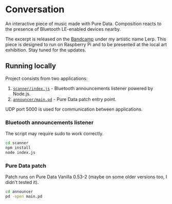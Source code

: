 # Conversation

An interactive piece of music made with Pure Data.
Composition reacts to the presence of Bluetooth LE-enabled devices nearby.

The excerpt is released on the [Bandcamp](https://lerp.bandcamp.com/track/conversation-excerpt) under my artistic name Lerp.
This piece is designed to run on Raspberry Pi and to be presented at the local art exhibition. Stay tuned for the updates.

## Running locally

Project consists from two applications:
1. [`scanner/index.js`](https://github.com/pema4/lerpmusic-conversation/tree/main/app/js/index.js) -
   Bluetooth announcements listener powered by Node.js.
2. [`announcer/main.pd`](https://github.com/pema4/lerpmusic-conversation/tree/main/app/pd/main.pd) -
   Pure Data patch entry point.

UDP port 5000 is used for communication between applications.

### Bluetooth announcements listener

The script may require sudo to work correctly.

```bash
cd scanner
npm install
node index.js
```
### Pure Data patch

Patch runs on Pure Data Vanilla 0.53-2 (maybe on some older versions too, I didn't tested it).

```bash
cd announcer
pd -open main.pd
```